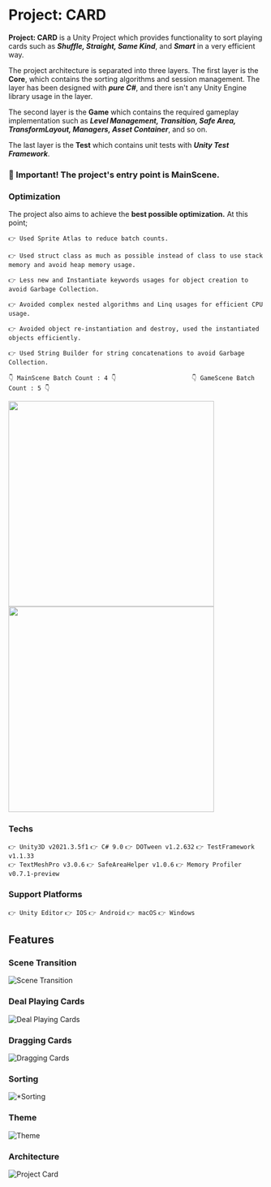 # Project: CARD

**Project: CARD** is a Unity Project which provides functionality to sort playing cards such as ***Shuffle, Straight, Same Kind***, and ***Smart*** in a very efficient way.

The project architecture is separated into three layers. The first layer is the **Core**, which contains the sorting algorithms and session management. The layer has been designed with ***pure C#***, and there isn't any Unity Engine library usage in the layer.

The second layer is the **Game** which contains the required gameplay implementation such as ***Level Management, Transition, Safe Area, TransformLayout, Managers, Asset Container***, and so on.

The last layer is the **Test** which contains unit tests with ***Unity Test Framework***.

### 🛑 Important! The project's entry point is MainScene.

### Optimization

The project also aims to achieve the **best possible optimization.** At this point;

```👉 Used Sprite Atlas to reduce batch counts.```

```👉 Used struct class as much as possible instead of class to use stack memory and avoid heap memory usage.```

```👉 Less new and Instantiate keywords usages for object creation to avoid Garbage Collection.```

```👉 Avoided complex nested algorithms and Linq usages for efficient CPU usage.```

```👉 Avoided object re-instantiation and destroy, used the instantiated objects efficiently.```

```👉 Used String Builder for string concatenations to avoid Garbage Collection.```

```👇 MainScene Batch Count : 4 👇```&nbsp;&nbsp;&nbsp;&nbsp;&nbsp;&nbsp;&nbsp;&nbsp;&nbsp;&nbsp;&nbsp;&nbsp;&nbsp;&nbsp;&nbsp;&nbsp;&nbsp;&nbsp;&nbsp;&nbsp;&nbsp;&nbsp;&nbsp;&nbsp;&nbsp;&nbsp;&nbsp;&nbsp;&nbsp;&nbsp;&nbsp;&nbsp;&nbsp;&nbsp;&nbsp;&nbsp;```
👇 GameScene Batch Count : 5 👇```
<p float="left">
  <img src="https://user-images.githubusercontent.com/39636292/189323217-1228d39c-304a-4746-9bca-af774cc1b095.png" width="405">
  <img src="https://user-images.githubusercontent.com/39636292/189323207-7c1e86f1-49be-4d2b-99b2-ebca6d756288.png" width="405">
</p>

### Techs

```👉 Unity3D v2021.3.5f1``` ```👉 C# 9.0``` ```👉 DOTween v1.2.632``` ```👉 TestFramework v1.1.33```  
```👉 TextMeshPro v3.0.6``` ```👉 SafeAreaHelper v1.0.6``` ```👉 Memory Profiler v0.7.1-preview```

### Support Platforms

```👉 Unity Editor``` ```👉 IOS``` ```👉 Android``` ```👉 macOS``` ```👉 Windows```

## Features
### **Scene Transition**
![Scene Transition](https://user-images.githubusercontent.com/39636292/189327484-50645d00-1b5d-42be-ab70-db01e063be69.gif)

### **Deal Playing Cards**
![Deal Playing Cards](https://github.com/tunchasan/Project-Card/blob/756bf9e8ab1dbb07ac00f09d4f09b226b7968718/Recordings/Gifts/Deal%20Playing%20Cards.gif)

### **Dragging Cards**
![Dragging Cards](https://github.com/tunchasan/Project-Card/blob/756bf9e8ab1dbb07ac00f09d4f09b226b7968718/Recordings/Gifts/Dragging%20Cards.gif)

### **Sorting**
![*Sorting](https://github.com/tunchasan/Project-Card/blob/756bf9e8ab1dbb07ac00f09d4f09b226b7968718/Recordings/Gifts/Sort.gif)

### **Theme**
![Theme](https://github.com/tunchasan/Project-Card/blob/756bf9e8ab1dbb07ac00f09d4f09b226b7968718/Recordings/Gifts/Theme.gif)

### Architecture

![Project Card](https://user-images.githubusercontent.com/39636292/190354011-943bf0ae-5073-4c2e-bb7c-387e86b4418a.png)
